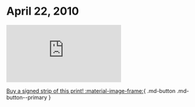# April 22, 2010

![](https://www.achewood.com/comic.php?date=04222010)

[Buy a signed strip of this print! :material-image-frame:](https://achewood-holiday-pop-up.myshopify.com/products/strip#04222010){ .md-button .md-button--primary }
